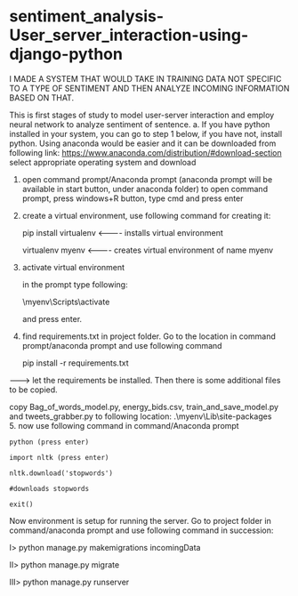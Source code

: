 # sentiment_analysis-User_server_interaction-using-django-python

I MADE A SYSTEM THAT WOULD TAKE IN TRAINING DATA NOT SPECIFIC TO A TYPE OF SENTIMENT AND THEN ANALYZE INCOMING INFORMATION BASED ON THAT.

This is first stages of study to model user-server interaction and employ neural network to analyze sentiment of sentence.
a. If you have python installed in your system, you can go to step 1 below, if you have not, install python. Using anaconda would be easier and it can be downloaded from following link: 
https://www.anaconda.com/distribution/#download-section 
select appropriate operating system and download

1. open command prompt/Anaconda prompt (anaconda prompt will be available in start button, under anaconda folder)
	to open command prompt, press windows+R button, type cmd and press enter
2. create a virtual environment, use following command for creating it: 
	
	pip install virtualenv <---- installs virtual environment
	
	virtualenv myenv <---- creates virtual environment of name myenv
3. activate virtual environment
	
	in the prompt type following:
	
	\myenv\Scripts\activate
	
	and press enter.
4. find requirements.txt in project folder. Go to the location in command prompt/anaconda prompt and use following command
	
	pip install -r requirements.txt
		
---> let the requirements be installed. Then there is some additional files to be copied.
	
copy Bag_of_words_model.py, energy_bids.csv, train_and_save_model.py and tweets_grabber.py to following location: 
.\myenv\Lib\site-packages\
5. now use following command in command/Anaconda prompt
	
	python (press enter)
	
	import nltk (press enter)
	
	nltk.download('stopwords')
	
	#downloads stopwords
	
	exit()

Now environment is setup for running the server. Go to project folder in command/anaconda prompt and use following command in succession:

I> python manage.py makemigrations incomingData

II> python manage.py migrate

III> python manage.py runserver
